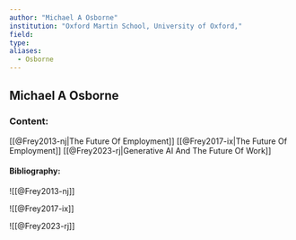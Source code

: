 ```yaml
---
author: "Michael A Osborne"
institution: "Oxford Martin School, University of Oxford,"
field:
type:
aliases:
  - Osborne
---
```


## Michael A Osborne

### Content:
[[@Frey2013-nj|The Future Of Employment]]
[[@Frey2017-ix|The Future Of Employment]]
[[@Frey2023-rj|Generative AI And The Future Of Work]]

#### Bibliography:

![[@Frey2013-nj]]

![[@Frey2017-ix]]

![[@Frey2023-rj]]